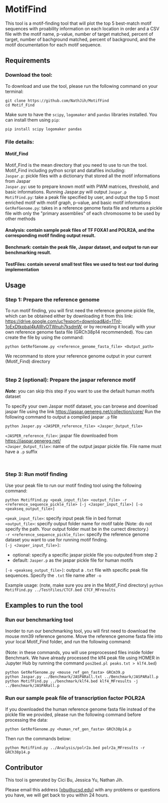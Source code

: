 # MotifFind

This tool is a motif-finding tool that will plot the top 5 best-match motif sequences with proability information on each location in order and a CSV file with the motif name, p-value, number of target matched, percent of target, number of bachground matched, percent of background, and the motif documentation for each motif sequence.
<br>

## Requirements 
### Download the tool:
To download and use the tool, please run the following command on your terminal:
```
git clone https://github.com/NathJih/MotifFind
cd Motif_Find
```

Make sure to have the `scipy`, `logomaker` and `pandas` libraries installed. You can install them using `pip`:

```
pip install scipy logomaker pandas
```

### File details:
#### Motif_Find
Motif_Find is the mean directory that you need to use to run the tool. Motif_Find including python script and datafiles including: <br>
`Jaspar.p`: pickle files with a dictionary that stored all the motif informations from Jaspar <br>
`Jaspar.py`: use to prepare known motif with PWM matrices, threshold, and basic informations. Running Jaspar.py will output `Jaspar.p` <br>
`MotifFind.py`: take a peak file specified by user, and output the top 5 most enriched motif with motif graph, p-value, and basic motif informations <br>
`GetRefGenome.py`: takes in a reference genome fasta file and returns a pickle file with only the "primary assemblies" of each chromosome to be used by other methods <br>
#### Analysis: contain sample peak files of TF FOXA1 and POLR2A, and the corresponding motif finding output result.
#### Benchmark: contain the peak file, Jaspar dataset, and output to run our benchmarking result.
#### TestFiles: contain several small test files we used to test our tool during implementation

## Usage 

### Step 1: Prepare the reference genome
To run motif finding, you will first need the reference genome pickle file, which can be obtained either by downloading it from this link: https://drive.google.com/uc?export=download&id=1TnI-1oExDtkpbal4kAWvOTWnuh7ksdmW, or by recreating it locally with your own reference genome fasta file (GRCh38p14 recommended). You can  create the file by using the command:
```
python GetRefGenome.py <reference_genome_fasta_file> <Output_path>
```
We recommand to store your reference genome output in your current (Motif_Find) directory
<br>
<br>

### Step 2 (optional): Prepare the jaspar reference motif
***Note***: you can skip this step if you want to use the default human motifs dataset

To specify your own Jaspar motif dataset, you can browse and download jaspar file using the link <https://jaspar.genereg.net/collection/core/> Run the following command to output a compiled jaspar `.p` file
```
python Jasper.py <JASPER_reference_file> <Jasper_Output_file>
```
`<JASPER_reference_file>`: jaspar file downloaded from <https://jaspar.genereg.net/> <br>
`<Jasper_Output_file>`: name of the output jaspar pickle file. File name must have a `.p` suffix<br>

<br>

### Step 3: Run motif finding
Use your peak file to run our motif finding tool using the following command:
```
python MotifFind.py <peak_input_file> <output_file> -r <reference_sequence_pickle_file> [-j <Jasper_input_file>] [-o <peakseq_output_file>]
```
`<peak_input_file>`: specify input peak file in bed format <br>
`<output_file>`: specify output folder name for motif table (Note: do not specify the path. Your output folder must be in the currect directory.)<br>
`-r <reference_sequence_pickle_file>`: specify the reference genome dataset you want to use for running motif finding.<br>
`[-j <Jasper_input_file>]`: 
* optional: specify a specific jaspar pickle file you outputed from step 2
* default: `Jasper.p` as the jaspar pickle file for human motifs <br>

`[-o <peakseq_output_file>]`: output a `.txt` file with specific peak file sequences. Specify the `.txt` file name after `-o`

Example usage: (note, make sure you are in the Motif_Find directory)
`python MotifFind.py ../TestFiles/CTCF.bed CTCF_MFresults` 

## Examples to run the tool
### Run our benchmarking tool
Inorder to run our benchmarking tool, you will first need to download the mouse mm39 reference genome. Move the reference genome fasta file into your local Motif_Find folder, and run the following command: 
<br>
<br>
(Note: in these commands, you will use preprocessed files inside folder Benchmark. We have already processed the klf4 peak file using HOMER in Jupyter Hub by running the command `pos2bed.pl peaks.txt > klf4.bed`)
```
python GetRefGenome.py <mouse_ref_gen_fasta> GRCm39.p
python Jaspar.py ../Benchmark/JASPARall.txt ../Benchmark/JASPARall.p
python MotifFind.py ../benchmark/klf4.bed klf4_MFresults -j ../Benchmark/JASPARall.p
```

### Run our sample peak file of transcription factor POLR2A
If you downloaded the human reference genome fasta file instead of the pickle file we provided, please run the following command before processing the data:
```
python GetRefGenome.py <human_ref_gen_fasta> GRCh38p14.p
```

Then run the commands below:
```
python MotifFind.py ../Analysis/polr2a.bed polr2a_MFresults -r GRCh38p14.p
```

## Contributor
This tool is generated by Cici Bu, Jessica Yu, Nathan Jih. <br>

Please email this address [xbu@ucsd.edu] with any problems or questions you have, we will get back to you within 24 hours.
